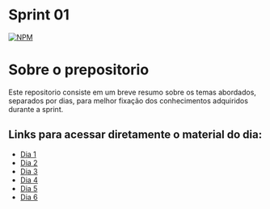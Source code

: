 # Sprint 01 
[![NPM](https://img.shields.io/npm/l/react)](https://github.com/devsuperior/sds1-wmazoni/blob/master/LICENSE) 

# Sobre o prepositorio

Este repositorio consiste em um breve resumo sobre os temas abordados, separados por dias, para melhor 
fixação dos conhecimentos adquiridos durante a sprint.

## Links para acessar diretamente o material do dia:
- [Dia 1](Dia_01.md)
- [Dia 2](Dia_02.md)
- [Dia 3](Dia_03.md)
- [Dia 4](Dia_04.md)
- [Dia 5](Dia_05.md)
- [Dia 6](Dia_06.md)




